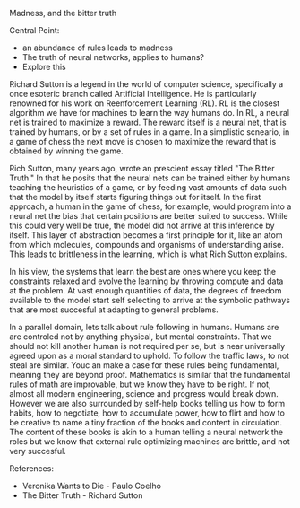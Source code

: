 Madness, and the bitter truth

Central Point:
- an abundance of rules leads to madness
- The truth of neural networks, applies to humans? 
- Explore this 

Richard Sutton is a legend in the world of computer science, specifically a once esoteric branch called Artificial Intelligence. He is particularly renowned for his work on Reenforcement Learning (RL). RL is the closest algorithm we have for machines to learn the way humans do. In RL, a neural net is trained to maximize a reward. The reward itself is a neural net, that is trained by humans, or by a set of rules in a game. In a simplistic scneario, in a game of chess the next move is chosen to maximize the reward that is obtained by winning the game. 

Rich Sutton, many years ago, wrote an prescient essay titled "The Bitter Truth." In that he posits that the neural nets can be trained either by humans teaching the heuristics of a game, or by feeding vast amounts of data such that the model by itself starts figuring things out for itself. In the first approach, a human in the game of chess, for example, would program into a neural net the bias that certain positions are better suited to success. While this could very well be true, the model did not arrive at this inference by itself. This layer of abstraction becomes a first principle for it, like an atom from which molecules, compounds and organisms of understanding arise. This leads to brittleness in the learning, which is what Rich Sutton explains. 

In his view, the systems that learn the best are ones where you keep the constraints relaxed and evolve the learning by throwing compute and data at the problem. At vast enough quantities of data, the degrees of freedom available to the model start self selecting to arrive at the symbolic pathways that are most succesful at adapting to general problems. 

In a parallel domain, lets talk about rule following in humans. Humans are are controled not by anything physical, but mental constraints. That we should not kill another human is not required per se, but is near universally agreed upon as a moral standard to uphold. To follow the traffic laws, to not steal are similar. Youc an make a case for these rules being fundamental, meaning they are beyond proof. Mathematics is similar that the fundamental rules of math are improvable, but we know they have to be right. If not, almost all modern engineering, science and progress would break down. However we are also surrounded by self-help books telling us how to form habits, how to negotiate, how to accumulate power, how to flirt and how to be creative to name a tiny fraction of the books and content in circulation. The content of these books is akin to a human telling a neural network the roles but we know that external rule optimizing machines are brittle, and not very succesful. 



References:
- Veronika Wants to Die - Paulo Coelho
- The Bitter Truth - Richard Sutton
